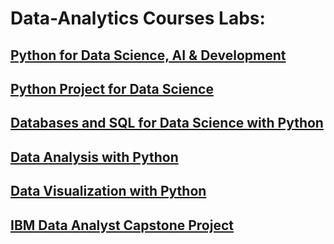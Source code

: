 # Data-Analytics Courses Labs:
## [Python for Data Science, AI & Development](https://github.com/aqafridi/Data-Analytics/tree/main/Python%20for%20Data%20Science%2C%20AI%20%26%20Development)
## [Python Project for Data Science](https://www.coursera.org/learn/python-project-for-data-science?specialization=ibm-data-analyst)
## [Databases and SQL for Data Science with Python](https://github.com/aqafridi/Data-Analytics/tree/main/Databases%20and%20SQL%20for%20Data%20Science%20with%20Python)
## [Data Analysis with Python](https://github.com/aqafridi/Data-Analytics/tree/main/Data%20Analysis%20with%20Python)
## [Data Visualization with Python](https://github.com/aqafridi/Data-Analytics/tree/main/Data%20Visualization%20with%20Python)
## [IBM Data Analyst Capstone Project](https://github.com/aqafridi/Data-Analytics/tree/main/IBM%20Data%20Analyst%20Capstone%20Project)
